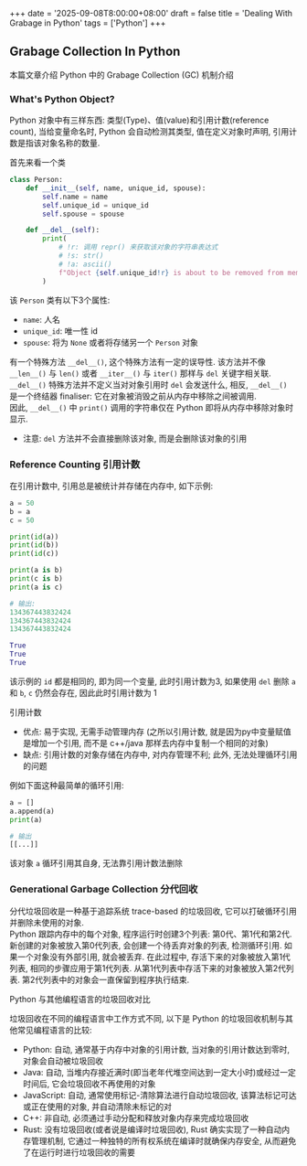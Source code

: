 +++
date = '2025-09-08T8:00:00+08:00'
draft = false
title = 'Dealing With Grabage in Python'
tags = ['Python']
+++


## Grabage Collection In Python
本篇文章介绍 Python 中的 Grabage Collection (GC) 机制介绍

### What's Python Object?
Python 对象中有三样东西: 类型(Type)、值(value)和引用计数(reference count), 当给变量命名时, Python 会自动检测其类型, 值在定义对象时声明, 引用计数是指该对象名称的数量.

首先来看一个类
```Python
class Person:
    def __init__(self, name, unique_id, spouse):
        self.name = name
        self.unique_id = unique_id
        self.spouse = spouse

    def __del__(self):
        print(
            # !r: 调用 repr() 来获取该对象的字符串表达式
            # !s: str()
            # !a: ascii()
            f"Object {self.unique_id!r} is about to be removed from memory. Goodbye!"
        )
```
该 `Person` 类有以下3个属性:
- `name`: 人名
- `unique_id`: 唯一性 id
- `spouse`: 将为 `None` 或者将存储另一个 `Person` 对象

有一个特殊方法 `__del__()`, 这个特殊方法有一定的误导性. 该方法并不像 `__len__()` 与 `len()` 或者 `__iter__()` 与 `iter()` 那样与 `del` 关键字相关联. `__del__()` 特殊方法并不定义当对对象引用时 `del` 会发送什么, 相反, `__del__()` 是一个终结器 finaliser: 它在对象被消毁之前从内存中移除之间被调用.  
因此, `__del__()` 中 `print()` 调用的字符串仅在 Python 即将从内存中移除对象时显示.

- 注意: `del` 方法并不会直接删除该对象, 而是会删除该对象的引用


### Reference Counting 引用计数
在引用计数中, 引用总是被统计并存储在内存中, 如下示例:
```Python
a = 50
b = a
c = 50

print(id(a))
print(id(b))
print(id(c))

print(a is b)
print(c is b)
print(a is c)

# 输出: 
134367443832424
134367443832424
134367443832424

True
True
True
```
该示例的 `id` 都是相同的, 即为同一个变量, 此时引用计数为3, 如果使用 `del` 删除 `a` 和 `b`, `c` 仍然会存在, 因此此时引用计数为 1

引用计数  
- 优点: 易于实现, 无需手动管理内存 (之所以引用计数, 就是因为py中变量赋值是增加一个引用, 而不是 c++/java 那样去内存中复制一个相同的对象)
- 缺点: 引用计数的对象存储在内存中, 对内存管理不利; 此外, 无法处理循环引用的问题

例如下面这种最简单的循环引用:
```Python
a = []
a.append(a)
print(a)

# 输出
[[...]]
```

该对象 `a` 循环引用其自身, 无法靠引用计数法删除

### Generational Garbage Collection 分代回收
分代垃圾回收是一种基于追踪系统 trace-based 的垃圾回收, 它可以打破循环引用并删除未使用的对象.  
Python 跟踪内存中的每个对象, 程序运行时创建3个列表: 第0代、第1代和第2代.  
新创建的对象被放入第0代列表, 会创建一个待丢弃对象的列表, 检测循环引用. 如果一个对象没有外部引用, 就会被丢弃. 在此过程中, 存活下来的对象被放入第1代列表, 相同的步骤应用于第1代列表. 从第1代列表中存活下来的对象被放入第2代列表. 第2代列表中的对象会一直保留到程序执行结束.  

Python 与其他编程语言的垃圾回收对比

垃圾回收在不同的编程语言中工作方式不同, 以下是 Python 的垃圾回收机制与其他常见编程语言的比较:

- Python: 自动, 通常基于内存中对象的引用计数, 当对象的引用计数达到零时, 对象会自动被垃圾回收
- Java: 自动, 当堆内存接近满时(即当老年代堆空间达到一定大小时)或经过一定时间后, 它会垃圾回收不再使用的对象
- JavaScript: 自动, 通常使用标记-清除算法进行自动垃圾回收, 该算法标记可达或正在使用的对象, 并自动清除未标记的对
- C++: 非自动, 必须通过手动分配和释放对象内存来完成垃圾回收
- Rust: 没有垃圾回收(或者说是编译时垃圾回收), Rust 确实实现了一种自动内存管理机制, 它通过一种独特的所有权系统在编译时就确保内存安全, 从而避免了在运行时进行垃圾回收的需要
